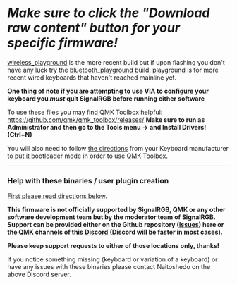 # _Make sure to click the "Download raw content" button for your specific firmware!_ #

[wireless_playground](https://github.com/SRGBmods/QMK-Binaries/tree/main/QMK%2BVIA-Firmware/0.14.29-keychron/wireless_playground) is the more recent build but if upon flashing you don't have any luck try the [bluetooth_playground](https://github.com/SRGBmods/QMK-Binaries/tree/main/QMK%2BVIA-Firmware/0.14.29-keychron/bluetooth_playground) build. [playground](https://github.com/SRGBmods/QMK-Binaries/tree/main/QMK%2BVIA-Firmware/0.14.29-keychron/playground) is for more recent wired keyboards that haven't reached mainline yet.

**One thing of note if you are attempting to use VIA to configure your keyboard you _must_ quit SignalRGB before running either software**

To use these files you may find QMK Toolbox helpful:
https://github.com/qmk/qmk_toolbox/releases/
**Make sure to run as Administrator and then go to the Tools menu -> and Install Drivers! (Ctrl+N)**

You will also need to follow [the directions](https://www.keychron.com/pages/firmware) from your Keyboard manufacturer to put it bootloader mode in order to use QMK Toolbox.

---

### Help with these binaries / user plugin creation ###

[First please read directions below](https://github.com/SRGBmods/QMK-Binaries/#directions).

**This firmware is not officially supported by SignalRGB, QMK or any other software development team but by the moderator team of SignalRGB. Support can be provided either on the Github repository ([**Issues**](https://github.com/SRGBmods/QMK-Binaries/issues)) here or the QMK channels of this** [**Discord**](https://discord.com/invite/J5dwtcNhqC) **(Discord will be faster in most cases).**

**Please keep support requests to either of those locations only, thanks!**

If you notice something missing (keyboard or variation of a keyboard) or have any issues with these binaries please contact Naitoshedo on the above Discord server.